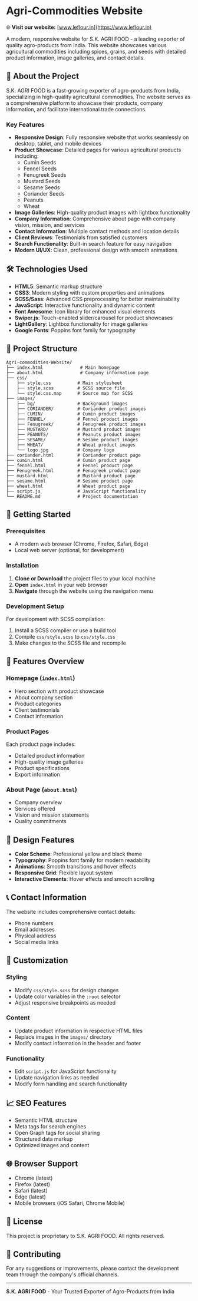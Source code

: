 # Agri-Commodities Website

🌐 **Visit our website:** [www.leflour.in](https://www.leflour.in)

A modern, responsive website for S.K. AGRI FOOD - a leading exporter of quality agro-products from India. This website showcases various agricultural commodities including spices, grains, and seeds with detailed product information, image galleries, and contact details.

## 🌾 About the Project

S.K. AGRI FOOD is a fast-growing exporter of agro-products from India, specializing in high-quality agricultural commodities. The website serves as a comprehensive platform to showcase their products, company information, and facilitate international trade connections.

### Key Features

- **Responsive Design**: Fully responsive website that works seamlessly on desktop, tablet, and mobile devices
- **Product Showcase**: Detailed pages for various agricultural products including:
  - Cumin Seeds
  - Fennel Seeds
  - Fenugreek Seeds
  - Mustard Seeds
  - Sesame Seeds
  - Coriander Seeds
  - Peanuts
  - Wheat
- **Image Galleries**: High-quality product images with lightbox functionality
- **Company Information**: Comprehensive about page with company vision, mission, and services
- **Contact Information**: Multiple contact methods and location details
- **Client Reviews**: Testimonials from satisfied customers
- **Search Functionality**: Built-in search feature for easy navigation
- **Modern UI/UX**: Clean, professional design with smooth animations

## 🛠️ Technologies Used

- **HTML5**: Semantic markup structure
- **CSS3**: Modern styling with custom properties and animations
- **SCSS/Sass**: Advanced CSS preprocessing for better maintainability
- **JavaScript**: Interactive functionality and dynamic content
- **Font Awesome**: Icon library for enhanced visual elements
- **Swiper.js**: Touch-enabled slider/carousel for product showcases
- **LightGallery**: Lightbox functionality for image galleries
- **Google Fonts**: Poppins font family for typography

## 📁 Project Structure

```
Agri-commodities-Website/
├── index.html              # Main homepage
├── about.html              # Company information page
├── css/
│   ├── style.css          # Main stylesheet
│   ├── style.scss         # SCSS source file
│   └── style.css.map      # Source map for SCSS
├── images/
│   ├── bg/                # Background images
│   ├── CORIANDER/         # Coriander product images
│   ├── CUMIN/             # Cumin product images
│   ├── FENNEL/            # Fennel product images
│   ├── Fenugreek/         # Fenugreek product images
│   ├── MUSTARD/           # Mustard product images
│   ├── PEANUTS/           # Peanuts product images
│   ├── SESAME/            # Sesame product images
│   ├── WHEAT/             # Wheat product images
│   └── logo.jpg           # Company logo
├── coriander.html         # Coriander product page
├── cumin.html             # Cumin product page
├── fennel.html            # Fennel product page
├── Fenugreek.html         # Fenugreek product page
├── mustard.html           # Mustard product page
├── sesame.html            # Sesame product page
├── wheat.html             # Wheat product page
├── script.js              # JavaScript functionality
└── README.md              # Project documentation
```

## 🚀 Getting Started

### Prerequisites

- A modern web browser (Chrome, Firefox, Safari, Edge)
- Local web server (optional, for development)

### Installation

1. **Clone or Download** the project files to your local machine
2. **Open** `index.html` in your web browser
3. **Navigate** through the website using the navigation menu

### Development Setup

For development with SCSS compilation:

1. Install a SCSS compiler or use a build tool
2. Compile `css/style.scss` to `css/style.css`
3. Make changes to the SCSS file and recompile

## 📱 Features Overview

### Homepage (`index.html`)
- Hero section with product showcase
- About company section
- Product categories
- Client testimonials
- Contact information

### Product Pages
Each product page includes:
- Detailed product information
- High-quality image galleries
- Product specifications
- Export information

### About Page (`about.html`)
- Company overview
- Services offered
- Vision and mission statements
- Quality commitments

## 🎨 Design Features

- **Color Scheme**: Professional yellow and black theme
- **Typography**: Poppins font family for modern readability
- **Animations**: Smooth transitions and hover effects
- **Responsive Grid**: Flexible layout system
- **Interactive Elements**: Hover effects and smooth scrolling

## 📞 Contact Information

The website includes comprehensive contact details:
- Phone numbers
- Email addresses
- Physical address
- Social media links

## 🔧 Customization

### Styling
- Modify `css/style.scss` for design changes
- Update color variables in the `:root` selector
- Adjust responsive breakpoints as needed

### Content
- Update product information in respective HTML files
- Replace images in the `images/` directory
- Modify contact information in the header and footer

### Functionality
- Edit `script.js` for JavaScript functionality
- Update navigation links as needed
- Modify form handling and search functionality

## 📈 SEO Features

- Semantic HTML structure
- Meta tags for search engines
- Open Graph tags for social sharing
- Structured data markup
- Optimized images and content

## 🌐 Browser Support

- Chrome (latest)
- Firefox (latest)
- Safari (latest)
- Edge (latest)
- Mobile browsers (iOS Safari, Chrome Mobile)

## 📄 License

This project is proprietary to S.K. AGRI FOOD. All rights reserved.

## 🤝 Contributing

For any suggestions or improvements, please contact the development team through the company's official channels.

---

**S.K. AGRI FOOD** - Your Trusted Exporter of Agro-Products from India

